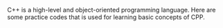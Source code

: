 C++ is a high-level and object-oriented programming language. Here are some practice codes that is used for learning basic concepts of CPP.
